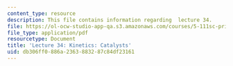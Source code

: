 ```yaml
---
content_type: resource
description: This file contains information regarding  lecture 34.
file: https://ol-ocw-studio-app-qa.s3.amazonaws.com/courses/5-111sc-principles-of-chemical-science-fall-2014/db306ff0886a2363883287c84df23161_MIT5_111F14_Lecture34.pdf
file_type: application/pdf
resourcetype: Document
title: 'Lecture 34: Kinetics: Catalysts'
uid: db306ff0-886a-2363-8832-87c84df23161
---
```

